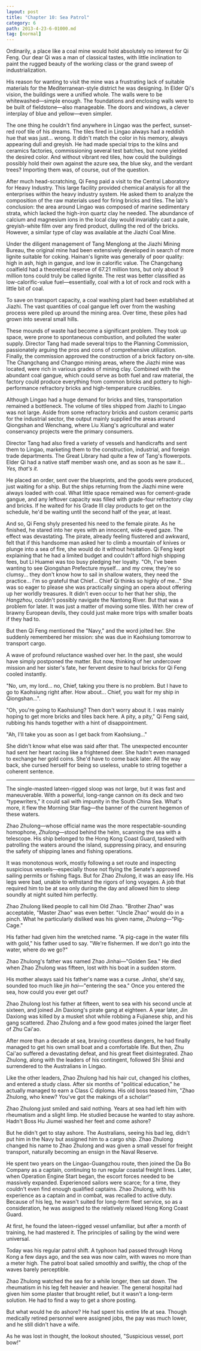 ```yaml
---
layout: post
title: "Chapter 10: Sea Patrol"
category: 6
path: 2013-4-23-6-01000.md
tag: [normal]
---
```


Ordinarily, a place like a coal mine would hold absolutely no interest for Qi Feng. Our dear Qi was a man of classical tastes, with little inclination to paint the rugged beauty of the working class or the grand sweep of industrialization.

His reason for wanting to visit the mine was a frustrating lack of suitable materials for the Mediterranean-style district he was designing. In Elder Qi's vision, the buildings were a unified whole. The walls were to be whitewashed—simple enough. The foundations and enclosing walls were to be built of fieldstone—also manageable. The doors and windows, a clever interplay of blue and yellow—even simpler.

The one thing he couldn't find anywhere in Lingao was the perfect, sunset-red roof tile of his dreams. The tiles fired in Lingao always had a reddish hue that was just... wrong. It didn't match the color in his memory, always appearing dull and greyish. He had made special trips to the kilns and ceramics factories, commissioning several test batches, but none yielded the desired color. And without vibrant red tiles, how could the buildings possibly hold their own against the azure sea, the blue sky, and the verdant trees? Importing them was, of course, out of the question.

After much head-scratching, Qi Feng paid a visit to the Central Laboratory for Heavy Industry. This large facility provided chemical analysis for all the enterprises within the heavy industry system. He asked them to analyze the composition of the raw materials used for firing bricks and tiles. The lab's conclusion: the area around Lingao was composed of marine sedimentary strata, which lacked the high-iron quartz clay he needed. The abundance of calcium and magnesium ions in the local clay would invariably cast a pale, greyish-white film over any fired product, dulling the red of the bricks. However, a similar type of clay was available at the Jiazhi Coal Mine.

Under the diligent management of Tang Menglong at the Jiazhi Mining Bureau, the original mine had been extensively developed in search of more lignite suitable for coking. Hainan's lignite was generally of poor quality: high in ash, high in gangue, and low in calorific value. The Changchang coalfield had a theoretical reserve of 67.21 million tons, but only about 9 million tons could truly be called lignite. The rest was better classified as low-calorific-value fuel—essentially, coal with a lot of rock and rock with a little bit of coal.

To save on transport capacity, a coal washing plant had been established at Jiazhi. The vast quantities of coal gangue left over from the washing process were piled up around the mining area. Over time, these piles had grown into several small hills.

These mounds of waste had become a significant problem. They took up space, were prone to spontaneous combustion, and polluted the water supply. Director Tang had made several trips to the Planning Commission, passionately arguing the pros and cons of comprehensive utilization. Finally, the commission approved the construction of a brick factory on-site. The Changchang and Changpo mining areas, where the Jiazhi mine was located, were rich in various grades of mining clay. Combined with the abundant coal gangue, which could serve as both fuel and raw material, the factory could produce everything from common bricks and pottery to high-performance refractory bricks and high-temperature crucibles.

Although Lingao had a huge demand for bricks and tiles, transportation remained a bottleneck. The volume of tiles shipped from Jiazhi to Lingao was not large. Aside from some refractory bricks and custom ceramic parts for the industrial sector, the output mainly supplied the areas around Qiongshan and Wenchang, where Liu Xiang's agricultural and water conservancy projects were the primary consumers.

Director Tang had also fired a variety of vessels and handicrafts and sent them to Lingao, marketing them to the construction, industrial, and foreign trade departments. The Great Library had quite a few of Tang's flowerpots. Elder Qi had a native staff member wash one, and as soon as he saw it... *Yes, that's it.*

He placed an order, sent over the blueprints, and the goods were produced, just waiting for a ship. But the ships returning from the Jiazhi mine were always loaded with coal. What little space remained was for cement-grade gangue, and any leftover capacity was filled with grade-four refractory clay and bricks. If he waited for his Grade III clay products to get on the schedule, he'd be waiting until the second half of the year, at least.

And so, Qi Feng shyly presented his need to the female pirate. As he finished, he stared into her eyes with an innocent, wide-eyed gaze. The effect was devastating. The pirate, already feeling flustered and awkward, felt that if this handsome man asked her to climb a mountain of knives or plunge into a sea of fire, she would do it without hesitation. Qi Feng kept explaining that he had a limited budget and couldn't afford high shipping fees, but Li Huamei was too busy pledging her loyalty. "Oh, I've been wanting to see Qiongshan Prefecture myself... and my crew, they're so clumsy... they don't know how to sail in shallow waters, they need the practice... I'm so grateful that Chief... Chief Qi thinks so highly of me..." She was so eager to please she was practically singing an opera about offering up her worldly treasures. It didn't even occur to her that her ship, the *Hangzhou*, couldn't possibly navigate the Nantong River. But that was a problem for later. It was just a matter of moving some tiles. With her crew of brawny European devils, they could just make more trips with smaller boats if they had to.

But then Qi Feng mentioned the "Navy," and the word jolted her. She suddenly remembered her mission: she was due in Kaohsiung tomorrow to transport cargo.

A wave of profound reluctance washed over her. In the past, she would have simply postponed the matter. But now, thinking of her undercover mission and her sister's fate, her fervent desire to haul bricks for Qi Feng cooled instantly.

"No, um, my lord... no, Chief, taking you there is no problem. But I have to go to Kaohsiung right after. How about... Chief, you wait for my ship in Qiongshan...".

"Oh, you're going to Kaohsiung? Then don't worry about it. I was mainly hoping to get more bricks and tiles back here. A pity, a pity," Qi Feng said, rubbing his hands together with a hint of disappointment.

"Ah, I'll take you as soon as I get back from Kaohsiung..."

She didn't know what else was said after that. The unexpected encounter had sent her heart racing like a frightened deer. She hadn't even managed to exchange her gold coins. She'd have to come back later. All the way back, she cursed herself for being so useless, unable to string together a coherent sentence.

***

The single-masted lateen-rigged sloop was not large, but it was fast and maneuverable. With a powerful, long-range cannon on its deck and two "typewriters," it could sail with impunity in the South China Sea. What's more, it flew the Morning Star flag—the banner of the current hegemon of these waters.

Zhao Zhulong—whose official name was the more respectable-sounding homophone, *Zhulong*—stood behind the helm, scanning the sea with a telescope. His ship belonged to the Hong Kong Coast Guard, tasked with patrolling the waters around the island, suppressing piracy, and ensuring the safety of shipping lanes and fishing operations.

It was monotonous work, mostly following a set route and inspecting suspicious vessels—especially those not flying the Senate's approved sailing permits or fishing flags. But for Zhao Zhulong, it was an easy life. His legs were bad, unable to withstand the rigors of long voyages. A job that required him to be at sea only during the day and allowed him to sleep soundly at night suited him perfectly.

Zhao Zhulong liked people to call him Old Zhao. "Brother Zhao" was acceptable, "Master Zhao" was even better. "Uncle Zhao" would do in a pinch. What he particularly disliked was his given name, *Zhulong*—"Pig-Cage."

His father had given him the wretched name. "A pig-cage in the water fills with gold," his father used to say. "We're fishermen. If we don't go into the water, where do we go?"

Zhao Zhulong's father was named Zhao Jinhai—"Golden Sea." He died when Zhao Zhulong was fifteen, lost with his boat in a sudden storm.

His mother always said his father's name was a curse. *Jinhai*, she'd say, sounded too much like *jin hai*—"entering the sea." Once you entered the sea, how could you ever get out?

Zhao Zhulong lost his father at fifteen, went to sea with his second uncle at sixteen, and joined Jin Daxiong's pirate gang at eighteen. A year later, Jin Daxiong was killed by a musket shot while robbing a Fujianese ship, and his gang scattered. Zhao Zhulong and a few good mates joined the larger fleet of Zhu Cai'ao.

After more than a decade at sea, braving countless dangers, he had finally managed to get his own small boat and a comfortable life. But then, Zhu Cai'ao suffered a devastating defeat, and his great fleet disintegrated. Zhao Zhulong, along with the leaders of his contingent, followed Shi Shisi and surrendered to the Australians in Lingao.

Like the other leaders, Zhao Zhulong had his hair cut, changed his clothes, and entered a study class. After six months of "political education," he actually managed to earn a Class C diploma. His old boss teased him, "Zhao Zhulong, who knew? You've got the makings of a scholar!"

Zhao Zhulong just smiled and said nothing. Years at sea had left him with rheumatism and a slight limp. He studied because he wanted to stay ashore. Hadn't Boss Hu Jiumei washed her feet and come ashore?

But he didn't get to stay ashore. The Australians, seeing his bad leg, didn't put him in the Navy but assigned him to a cargo ship. Zhao Zhulong changed his name to Zhao Zhulong and was given a small vessel for freight transport, naturally becoming an ensign in the Naval Reserve.

He spent two years on the Lingao-Guangzhou route, then joined the Da Bo Company as a captain, continuing to run regular coastal freight lines. Later, when Operation Engine Start began, the escort forces needed to be massively expanded. Experienced sailors were scarce; for a time, they couldn't even find enough qualified captains. Zhao Zhulong, with his experience as a captain and in combat, was recalled to active duty. Because of his leg, he wasn't suited for long-term fleet service, so as a consideration, he was assigned to the relatively relaxed Hong Kong Coast Guard.

At first, he found the lateen-rigged vessel unfamiliar, but after a month of training, he had mastered it. The principles of sailing by the wind were universal.

Today was his regular patrol shift. A typhoon had passed through Hong Kong a few days ago, and the sea was now calm, with waves no more than a meter high. The patrol boat sailed smoothly and swiftly, the chop of the waves barely perceptible.

Zhao Zhulong watched the sea for a while longer, then sat down. The rheumatism in his leg felt heavier and heavier. The general hospital had given him some plaster that brought relief, but it wasn't a long-term solution. He had to find a way to get a shore posting.

But what would he do ashore? He had spent his entire life at sea. Though medically retired personnel were assigned jobs, the pay was much lower, and he still didn't have a wife.

As he was lost in thought, the lookout shouted, "Suspicious vessel, port bow!"